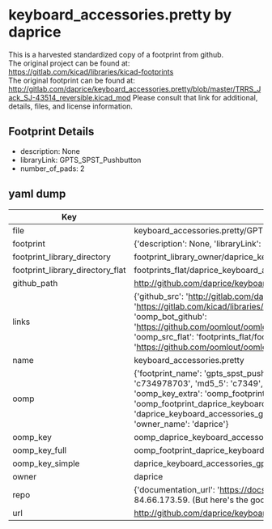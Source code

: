 # keyboard_accessories.pretty by daprice  
This is a harvested standardized copy of a footprint from github.  
The original project can be found at:  
https://gitlab.com/kicad/libraries/kicad-footprints  
The original footprint can be found at:
http://gitlab.com/daprice/keyboard_accessories.pretty/blob/master/TRRS_Jack_SJ-43514_reversible.kicad_mod
Please consult that link for additional, details, files, and license information.  
## Footprint Details
* description: None  
* libraryLink: GPTS_SPST_Pushbutton  
* number_of_pads: 2  
## yaml dump  
| Key | Value |  
| --- | --- |  
| file | keyboard_accessories.pretty/GPTS_SPST_Pushbutton.kicad_mod |  
| footprint | {'description': None, 'libraryLink': 'GPTS_SPST_Pushbutton', 'number_of_pads': 2} |  
| footprint_library_directory | footprint_library_owner/daprice_keyboard_accessories.pretty |  
| footprint_library_directory_flat | footprints_flat/daprice_keyboard_accessories_gpts_spst_pushbutton/working |  
| github_path | http://github.com/daprice/keyboard_accessories.pretty/blob/master/GPTS_SPST_Pushbutton.kicad_mod |  
| links | {'github_src': 'http://gitlab.com/daprice/keyboard_accessories.pretty/blob/master/TRRS_Jack_SJ-43514_reversible.kicad_mod', 'github_src_repo': 'https://gitlab.com/kicad/libraries/kicad-footprints', 'oomp_bot': 'footprints/daprice_keyboard_accessories_gpts_spst_pushbutton/working', 'oomp_bot_github': 'https://github.com/oomlout/oomlout_oomp_footprint_bot/tree/main/footprints/daprice_keyboard_accessories_gpts_spst_pushbutton/working', 'oomp_src_flat': 'footprints_flat/footprints_flat/daprice_keyboard_accessories_gpts_spst_pushbutton/working', 'oomp_src_flat_github': 'https://github.com/oomlout/oomlout_oomp_footprint_src/tree/main/footprints_flat/daprice_keyboard_accessories_gpts_spst_pushbutton/working'} |  
| name | keyboard_accessories.pretty |  
| oomp | {'footprint_name': 'gpts_spst_pushbutton', 'library_name': 'keyboard_accessories', 'md5': 'c734978703a1ca44782676ecf29c0898', 'md5_10': 'c734978703', 'md5_5': 'c7349', 'md5_6': 'c73497', 'oomp_key': 'oomp_daprice_keyboard_accessories_gpts_spst_pushbutton', 'oomp_key_extra': 'oomp_footprint_daprice_keyboard_accessories_gpts_spst_pushbutton', 'oomp_key_full': 'oomp_footprint_daprice_keyboard_accessories_gpts_spst_pushbutton_c73497', 'oomp_key_simple': 'daprice_keyboard_accessories_gpts_spst_pushbutton', 'original_filename': 'keyboard_accessories.pretty/GPTS_SPST_Pushbutton.kicad_mod', 'owner_name': 'daprice'} |  
| oomp_key | oomp_daprice_keyboard_accessories_gpts_spst_pushbutton |  
| oomp_key_full | oomp_footprint_daprice_keyboard_accessories_gpts_spst_pushbutton |  
| oomp_key_simple | daprice_keyboard_accessories_gpts_spst_pushbutton |  
| owner | daprice |  
| repo | {'documentation_url': 'https://docs.github.com/rest/overview/resources-in-the-rest-api#rate-limiting', 'message': "API rate limit exceeded for 84.66.173.59. (But here's the good news: Authenticated requests get a higher rate limit. Check out the documentation for more details.)"} |  
| url | http://github.com/daprice/keyboard_accessories.pretty |  

